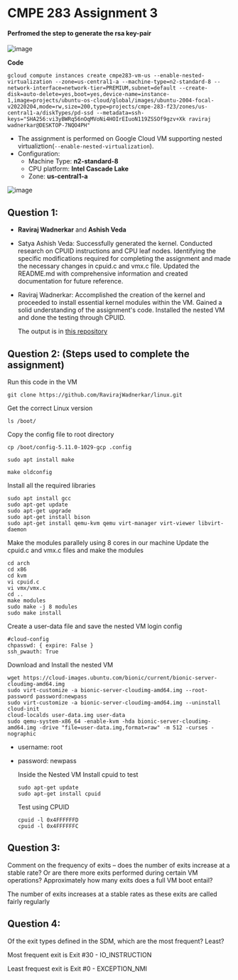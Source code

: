 # CMPE 283 Assignment 3

#### **Perfromed the step to generate the rsa key-pair**

![image](https://github.com/RavirajWadnerkar/virtualization-assignment/assets/47893967/293eebc0-bd97-48b9-a3d4-3f6d4a308f4c)

**Code**

```
gcloud compute instances create cmpe283-vm-us --enable-nested-virtualization --zone=us-central1-a --machine-type=n2-standard-8 --network-interface=network-tier=PREMIUM,subnet=default --create-disk=auto-delete=yes,boot=yes,device-name=instance-1,image=projects/ubuntu-os-cloud/global/images/ubuntu-2004-focal-v20220204,mode=rw,size=200,type=projects/cmpe-283-f23/zones/us-central1-a/diskTypes/pd-ssd --metadata=ssh-keys="SHA256:vi3yBWRq56nOqMVoNi4HOIrEIuoN119ZSSOf9gzv+Xk raviraj wadnerkar@DESKTOP-7NQO4PH"
```

- The assignment is performed on Google Cloud VM supporting nested virtualiztion(`--enable-nested-virtualization`).
- Configuration:
  - Machine Type: **n2-standard-8**
  - CPU platform: **Intel Cascade Lake**
  - Zone: **us-central1-a**

![image](https://github.com/RavirajWadnerkar/virtualization-assignment/assets/47893967/64463f06-3794-4d42-8dd0-4571f423af46)

## Question 1:

- **Raviraj Wadnerkar** and **Ashish Veda**

- Satya Ashish Veda: Successfully generated the kernel. Conducted research on CPUID instructions and CPU leaf nodes. Identifying the specific modifications required for completing the assignment and made the necessary changes in cpuid.c and vmx.c file. Updated the README.md with comprehensive information and created documentation for future reference.

- Raviraj Wadnerkar: Accomplished the creation of the kernel and proceeded to install essential kernel modules within the VM. Gained a solid understanding of the assignment's code. Installed the nested VM and done the testing through CPUID.

  The output is in [this repository](https://github.com/RavirajWadnerkar/linux)
  <br />

## Question 2: (Steps used to complete the assignment)

Run this code in the VM

```
git clone https://github.com/RavirajWadnerkar/linux.git
```

Get the correct Linux version

```
ls /boot/
```

Copy the config file to root directory

```
cp /boot/config-5.11.0-1029-gcp .config
```

```
sudo apt install make
```

```
make oldconfig
```

Install all the required libraries

```
sudo apt install gcc
sudo apt-get update
sudo apt-get upgrade
sudo apt-get install bison
sudo apt-get install qemu-kvm qemu virt-manager virt-viewer libvirt-daemon
```

Make the modules parallely using 8 cores in our machine
Update the cpuid.c and vmx.c files and make the modules

```
cd arch
cd x86
cd kvm
vi cpuid.c
vi vmx/vmx.c
cd ..
make modules
sudo make -j 8 modules
sudo make install
```

Create a user-data file and save the nested VM login config

```
#cloud-config
chpasswd: { expire: False }
ssh_pwauth: True
```

Download and Install the nested VM

```
wget https://cloud-images.ubuntu.com/bionic/current/bionic-server-cloudimg-amd64.img
sudo virt-customize -a bionic-server-cloudimg-amd64.img --root-password password:newpass
sudo virt-customize -a bionic-server-cloudimg-amd64.img --uninstall cloud-init
cloud-localds user-data.img user-data
sudo qemu-system-x86_64 -enable-kvm -hda bionic-server-cloudimg-amd64.img -drive "file=user-data.img,format=raw" -m 512 -curses -nographic
```

- username: root
- password: newpass

  Inside the Nested VM Install cpuid to test

  ```
  sudo apt-get update
  sudo apt-get install cpuid
  ```

  Test using CPUID

  ```
  cpuid -l 0x4FFFFFFD
  cpuid -l 0x4FFFFFFC
  ```

## Question 3:

Comment on the frequency of exits – does the number of exits increase at a stable rate? Or are there
more exits performed during certain VM operations? Approximately how many exits does a full VM
boot entail?

The number of exits increases at a stable rates as these exits are called fairly regularly

## Question 4:

Of the exit types defined in the SDM, which are the most frequent? Least?

Most frequent exit is
Exit #30 - IO_INSTRUCTION

Least frequest exit is
Exit #0 - EXCEPTION_NMI
